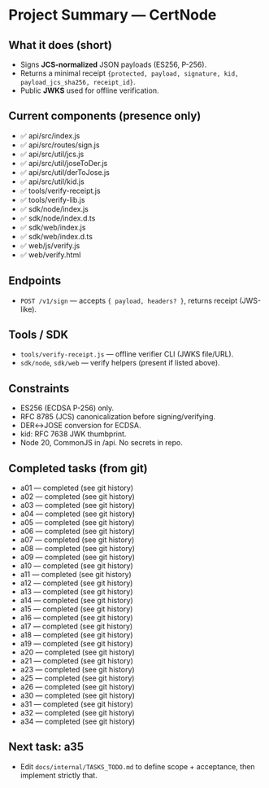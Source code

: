 # Project Summary — CertNode

## What it does (short)
- Signs **JCS-normalized** JSON payloads (ES256, P-256).
- Returns a minimal receipt `{protected, payload, signature, kid, payload_jcs_sha256, receipt_id}`.
- Public **JWKS** used for offline verification.

## Current components (presence only)
- ✅ api/src/index.js
- ✅ api/src/routes/sign.js
- ✅ api/src/util/jcs.js
- ✅ api/src/util/joseToDer.js
- ✅ api/src/util/derToJose.js
- ✅ api/src/util/kid.js
- ✅ tools/verify-receipt.js
- ✅ tools/verify-lib.js
- ✅ sdk/node/index.js
- ✅ sdk/node/index.d.ts
- ✅ sdk/web/index.js
- ✅ sdk/web/index.d.ts
- ✅ web/js/verify.js
- ✅ web/verify.html

## Endpoints
- `POST /v1/sign` — accepts `{ payload, headers? }`, returns receipt (JWS-like).

## Tools / SDK
- `tools/verify-receipt.js` — offline verifier CLI (JWKS file/URL).
- `sdk/node`, `sdk/web` — verify helpers (present if listed above).

## Constraints
- ES256 (ECDSA P-256) only.
- RFC 8785 (JCS) canonicalization before signing/verifying.
- DER↔JOSE conversion for ECDSA.
- kid: RFC 7638 JWK thumbprint.
- Node 20, CommonJS in /api. No secrets in repo.

## Completed tasks (from git)
- a01 — completed (see git history)
- a02 — completed (see git history)
- a03 — completed (see git history)
- a04 — completed (see git history)
- a05 — completed (see git history)
- a06 — completed (see git history)
- a07 — completed (see git history)
- a08 — completed (see git history)
- a09 — completed (see git history)
- a10 — completed (see git history)
- a11 — completed (see git history)
- a12 — completed (see git history)
- a13 — completed (see git history)
- a14 — completed (see git history)
- a15 — completed (see git history)
- a16 — completed (see git history)
- a17 — completed (see git history)
- a18 — completed (see git history)
- a19 — completed (see git history)
- a20 — completed (see git history)
- a21 — completed (see git history)
- a23 — completed (see git history)
- a25 — completed (see git history)
- a26 — completed (see git history)
- a30 — completed (see git history)
- a31 — completed (see git history)
- a32 — completed (see git history)
- a34 — completed (see git history)

## Next task: a35
- Edit `docs/internal/TASKS_TODO.md` to define scope + acceptance, then implement strictly that.
